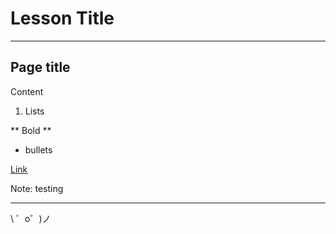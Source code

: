 
# Lesson Title

---

## Page title

Content

1. Lists


** Bold **

* bullets

[Link](https://codenation.org/)


Note: testing

---


\ ゜o゜)ノ
<!-- https://github.com/adam-p/markdown-here/wiki/Markdown-Cheatsheet -->
